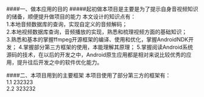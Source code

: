 ####一、做本应用的目的
#####起初做本项目是主要是为了提示自身音视频知识的储备，顺便提升做项目的能力
本文设计的知识点有：  
1.本地音频数据库的查询，实现自定义的音频解码；  
2.本地视频数据库查询，音频播放的实现，熟悉和梳理视频方面的基础知识；  
3.熟悉和基本的掌握ffmpeg开源框架的编译、使用和优化，掌握AndroidNDK开发；
4.掌握部分第三方框架的使用，本能理解其原理；
5.掌握阅读Android系统源码的技术，在以后的开发之中，Android原生应用都是相对来说比较优秀的应用，提升往后开发之中的软件优化能力。

####二、本项目用到的主要框架
本项目使用了部分第三方的框架有：    
1.1 232323    
2.2 323232    